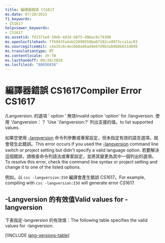 ```yaml
---
title: 編譯器錯誤 CS1617
ms.date: 07/20/2015
f1_keywords:
- CS1617
helpviewer_keywords:
- CS1617
ms.assetid: fd3371ed-39eb-4d3d-b8f5-d96ac0c79398
ms.openlocfilehash: ffb943fa4ab22698559ba07102ce0973cca1ac03
ms.sourcegitcommit: c4a15c6c4ecbb8a46ad4e67d9b3ab9b8b031d849
ms.translationtype: MT
ms.contentlocale: zh-TW
ms.lasthandoff: 08/20/2020
ms.locfileid: "88656836"
---
```

# <a name="compiler-error-cs1617"></a><span data-ttu-id="9dd4c-102">編譯器錯誤 CS1617</span><span class="sxs-lookup"><span data-stu-id="9dd4c-102">Compiler Error CS1617</span></span>

<span data-ttu-id="9dd4c-103">/Langversion. 的選項 ' option ' 無效</span><span class="sxs-lookup"><span data-stu-id="9dd4c-103">Invalid option 'option' for /langversion.</span></span> <span data-ttu-id="9dd4c-104">使用 '/langversion：？ '</span><span class="sxs-lookup"><span data-stu-id="9dd4c-104">Use '/langversion:?'</span></span> <span data-ttu-id="9dd4c-105">列出支援的值。</span><span class="sxs-lookup"><span data-stu-id="9dd4c-105">to list supported values.</span></span>

<span data-ttu-id="9dd4c-106">如果您使用 [-langversion](../language-reference/compiler-options/langversion-compiler-option.md) 命令列參數或專案設定，但未指定有效的語言選項，就會發生此錯誤。</span><span class="sxs-lookup"><span data-stu-id="9dd4c-106">This error occurs if you used the [-langversion](../language-reference/compiler-options/langversion-compiler-option.md) command line switch or project setting but didn't specify a valid language option.</span></span> <span data-ttu-id="9dd4c-107">若要解決這個錯誤，請檢查命令列語法或專案設定，並將其變更為其中一個列出的選項。</span><span class="sxs-lookup"><span data-stu-id="9dd4c-107">To resolve this error, check the command line syntax or project setting and change it to one of the listed options.</span></span>

<span data-ttu-id="9dd4c-108">例如，以 `csc -langversion:ISO` 編譯會產生錯誤 CS1617。</span><span class="sxs-lookup"><span data-stu-id="9dd4c-108">For example, compiling with `csc -langversion:ISO` will generate error CS1617.</span></span>

## <a name="valid-values-for--langversion"></a><span data-ttu-id="9dd4c-109">-Langversion 的有效值</span><span class="sxs-lookup"><span data-stu-id="9dd4c-109">Valid values for -langversion</span></span>

<span data-ttu-id="9dd4c-110">下表指定-langversion 的有效值：</span><span class="sxs-lookup"><span data-stu-id="9dd4c-110">The following table specifies the valid values for -langversion:</span></span>

[!INCLUDE [lang-versions-table](../language-reference/includes/langversion-table.md)]

